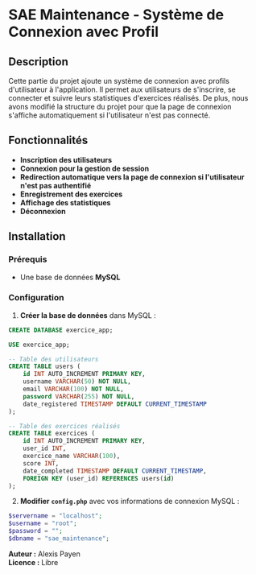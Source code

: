 # SAE Maintenance - Système de Connexion avec Profil

## Description
Cette partie du projet ajoute un système de connexion avec profils d'utilisateur à l'application. Il permet aux utilisateurs de s'inscrire, se connecter et suivre leurs statistiques d'exercices réalisés. De plus, nous avons modifié la structure du projet pour que la page de connexion s'affiche automatiquement si l'utilisateur n'est pas connecté.

## Fonctionnalités
- **Inscription des utilisateurs**
- **Connexion pour la gestion de session**
- **Redirection automatique vers la page de connexion si l'utilisateur n'est pas authentifié**
- **Enregistrement des exercices**
- **Affichage des statistiques**
- **Déconnexion**

## Installation
### Prérequis
- Une base de données **MySQL**

### Configuration
1. **Créer la base de données** dans MySQL :
```sql
CREATE DATABASE exercice_app;

USE exercice_app;

-- Table des utilisateurs
CREATE TABLE users (
    id INT AUTO_INCREMENT PRIMARY KEY,
    username VARCHAR(50) NOT NULL,
    email VARCHAR(100) NOT NULL,
    password VARCHAR(255) NOT NULL,
    date_registered TIMESTAMP DEFAULT CURRENT_TIMESTAMP
);

-- Table des exercices réalisés
CREATE TABLE exercices (
    id INT AUTO_INCREMENT PRIMARY KEY,
    user_id INT,
    exercice_name VARCHAR(100),
    score INT,
    date_completed TIMESTAMP DEFAULT CURRENT_TIMESTAMP,
    FOREIGN KEY (user_id) REFERENCES users(id)
);

```

2. **Modifier `config.php`** avec vos informations de connexion MySQL :
```php
$servername = "localhost";
$username = "root";
$password = "";
$dbname = "sae_maintenance";
```

**Auteur :** Alexis Payen  
**Licence :** Libre

